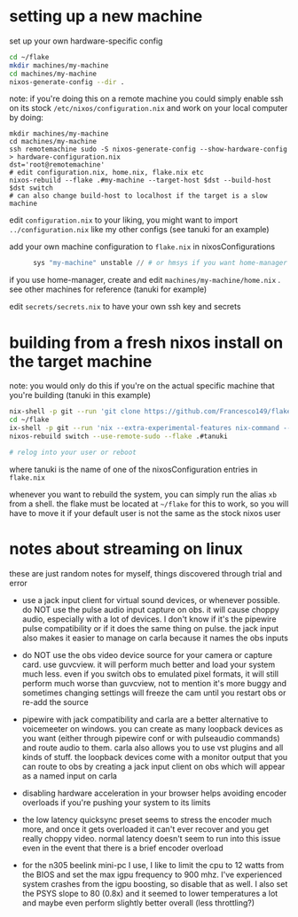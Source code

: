 # setting up a new machine
set up your own hardware-specific config

```sh
cd ~/flake
mkdir machines/my-machine
cd machines/my-machine
nixos-generate-config --dir .
```

note: if you're doing this on a remote machine you could simply enable
ssh on its stock `/etc/nixos/configuration.nix` and work on your local
computer by doing:

```
mkdir machines/my-machine
cd machines/my-machine
ssh remotemachine sudo -S nixos-generate-config --show-hardware-config > hardware-configuration.nix
dst='root@remotemachine'
# edit configuration.nix, home.nix, flake.nix etc
nixos-rebuild --flake .#my-machine --target-host $dst --build-host $dst switch
# can also change build-host to localhost if the target is a slow machine
```

edit `configuration.nix` to your liking, you might want to import `../configuration.nix` like my other
configs (see tanuki for an example)

add your own machine configuration to `flake.nix` in nixosConfigurations

```nix
      sys "my-machine" unstable // # or hmsys if you want home-manager
```

if you use home-manager, create and edit `machines/my-machine/home.nix` . see other machines
for reference (tanuki for example)

edit `secrets/secrets.nix` to have your own ssh key and secrets

# building from a fresh nixos install on the target machine
note: you would only do this if you're on the actual specific machine that you're building
(tanuki in this example)

```sh
nix-shell -p git --run 'git clone https://github.com/Francesco149/flake ~/flake'
cd ~/flake
ix-shell -p git --run 'nix --extra-experimental-features nix-command --extra-experimental-features flakes develop' # or nix-shell
nixos-rebuild switch --use-remote-sudo --flake .#tanuki

# relog into your user or reboot
```

where tanuki is the name of one of the nixosConfiguration entries in `flake.nix`

whenever you want to rebuild the system, you can simply run the alias `xb` from a shell. the flake must be
located at `~/flake` for this to work, so you will have to move it if your default user is not the same as
the stock nixos user

# notes about streaming on linux
these are just random notes for myself, things discovered through trial and error

* use a jack input client for virtual sound devices, or whenever possible. do NOT use the pulse
  audio input capture on obs. it will cause choppy audio, especially with a lot of devices.
  I don't know if it's the pipewire pulse compatibility or if it does the same thing on pulse.
  the jack input also makes it easier to manage on carla because it names the obs inputs

* do NOT use the obs video device source for your camera or capture card. use guvcview. it will
  perform much better and load your system much less. even if you switch obs to emulated pixel
  formats, it will still perform much worse than guvcview, not to mention it's more buggy and
  sometimes changing settings will freeze the cam until you restart obs or re-add the source

* pipewire with jack compatibility and carla are a better alternative to voicemeeter on windows.
  you can create as many loopback devices as you want (either through pipewire conf or with
  pulseaudio commands) and route audio to them. carla also allows you to use vst plugins and
  all kinds of stuff. the loopback devices come with a monitor output that you can route to obs
  by creating a jack input client on obs which will appear as a named input on carla

* disabling hardware acceleration in your browser helps avoiding encoder overloads if you're
  pushing your system to its limits

* the low latency quicksync preset seems to stress the encoder much more, and once it gets
  overloaded it can't ever recover and you get really choppy video. normal latency doesn't seem
  to run into this issue even in the event that there is a brief encoder overload

* for the n305 beelink mini-pc I use, I like to limit the cpu to 12 watts from the BIOS and set the
  max igpu frequency to 900 mhz. I've experienced system crashes from the igpu boosting, so
  disable that as well. I also set the PSYS slope to 80 (0.8x) and it seemed to lower temperatures
  a lot and maybe even perform slightly better overall (less throttling?)
